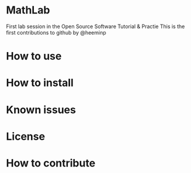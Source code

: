 # MathLab
First lab session in the Open Source Software Tutorial &amp; Practie
This is the first contributions to github by @heeminp

# How to use

# How to install

# Known issues

# License

# How to contribute
